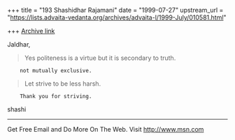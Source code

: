 +++
title = "193 Shashidhar Rajamani"
date = "1999-07-27"
upstream_url = "https://lists.advaita-vedanta.org/archives/advaita-l/1999-July/010581.html"

+++
[Archive link](https://lists.advaita-vedanta.org/archives/advaita-l/1999-July/010581.html)

Jaldhar,

>Yes politeness is a virtue but it is
>secondary to truth.

        not mutually exclusive.

>Let strive to be less harsh.

        Thank you for striving.

shashi


_______________________________________________________________
Get Free Email and Do More On The Web. Visit http://www.msn.com

